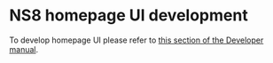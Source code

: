 # NS8 homepage UI development

To develop homepage UI please refer to [this section of the Developer manual](https://nethserver.github.io/ns8-core/ui/modules/#module-ui-development).
